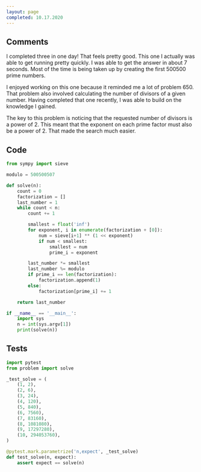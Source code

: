 ```yaml
---
layout: page
completed: 10.17.2020
---
```


## Comments

I completed three in one day!  That feels pretty good.  This one I actually was
able to get running pretty quickly.  I was able to get the answer in about 7
seconds.  Most of the time is being taken up by creating the first 500500 prime
numbers.

I enjoyed working on this one because it reminded me a lot of problem 650.
That problem also involved calculating the number of divisors of a given
number.  Having completed that one recently, I was able to build on the
knowledge I gained.

The key to this problem is noticing that the requested number of divisors is a
power of 2.  This meant that the exponent on each prime factor must also be a
power of 2.  That made the search much easier.

## Code

```python
from sympy import sieve

modulo = 500500507

def solve(n):
    count = 0
    factorization = []
    last_number = 1
    while count < n:
        count += 1

        smallest = float('inf')
        for exponent, i in enumerate(factorization + [0]):
            num = sieve[i+1] ** (1 << exponent)
            if num < smallest:
                smallest = num
                prime_i = exponent

        last_number *= smallest
        last_number %= modulo
        if prime_i == len(factorization):
            factorization.append(1)
        else:
            factorization[prime_i] += 1

    return last_number

if __name__ == '__main__':
    import sys
    n = int(sys.argv[1])
    print(solve(n))
```

## Tests

```python
import pytest
from problem import solve

_test_solve = (
    (1, 2),
    (2, 6),
    (3, 24),
    (4, 120),
    (5, 840),
    (6, 7560),
    (7, 83160),
    (8, 1081080),
    (9, 17297280),
    (10, 294053760),
)

@pytest.mark.parametrize('n,expect', _test_solve)
def test_solve(n, expect):
    assert expect == solve(n)
```

